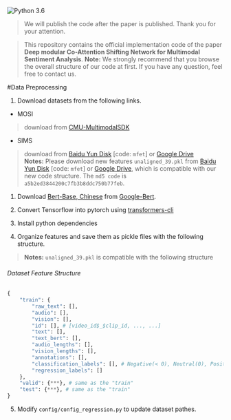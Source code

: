 ![Python 3.6](https://img.shields.io/badge/python-3.6-green.svg)
>We will publish the code after the paper is published. Thank you for your attention.

>  This repository contains the official implementation code of the paper **Deep modular Co-Attention Shifting Network for Multimodal Sentiment Analysis**.
> **Note:** We strongly recommend that you browse the overall structure of our code at first. If you have any question, feel free to contact us.




#Data Preprocessing

1. Download datasets from the following links.

- MOSI
> download from [CMU-MultimodalSDK](http://immortal.multicomp.cs.cmu.edu/raw_datasets/processed_data/)

- SIMS
> download from [Baidu Yun Disk](https://pan.baidu.com/share/init?surl=XmobKHUqnXciAm7hfnj2gg) [code: `mfet`] or [Google Drive](https://drive.google.com/drive/folders/1A2S4pqCHryGmiqnNSPLv7rEg63WvjCSk)  
> **Notes:** Please download new features `unaligned_39.pkl` from [Baidu Yun Disk](https://pan.baidu.com/share/init?surl=XmobKHUqnXciAm7hfnj2gg) [code: `mfet`] or [Google Drive](https://drive.google.com/drive/folders/1A2S4pqCHryGmiqnNSPLv7rEg63WvjCSk), which is compatible with our new code structure. The `md5 code` is `a5b2ed3844200c7fb3b8ddc750b77feb`.

1. Download [Bert-Base, Chinese](https://storage.googleapis.com/bert_models/2018_11_03/chinese_L-12_H-768_A-12.zip) from [Google-Bert](https://github.com/google-research/bert).  

2. Convert Tensorflow into pytorch using [transformers-cli](https://huggingface.co/transformers/converting_tensorflow_models.html)  

3. Install python dependencies

4. Organize features and save them as pickle files with the following structure.

> **Notes:** `unaligned_39.pkl` is compatible with the following structure

###### Dataset Feature Structure

```python
{
    "train": {
        "raw_text": [],
        "audio": [],
        "vision": [],
        "id": [], # [video_id$_$clip_id, ..., ...]
        "text": [],
        "text_bert": [],
        "audio_lengths": [],
        "vision_lengths": [],
        "annotations": [],
        "classification_labels": [], # Negative(< 0), Neutral(0), Positive(> 0)
        "regression_labels": []
    },
    "valid": {***}, # same as the "train" 
    "test": {***}, # same as the "train"
}
```

5. Modify `config/config_regression.py` to update dataset pathes.

```
